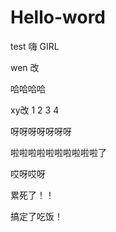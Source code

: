 # Hello-word
test
嗨 GIRL



wen 改



哈哈哈哈

xy改
1
2
3
4


呀呀呀呀呀呀呀





啦啦啦啦啦啦啦啦啦啦了

哎呀哎呀




累死了！！





搞定了吃饭！



